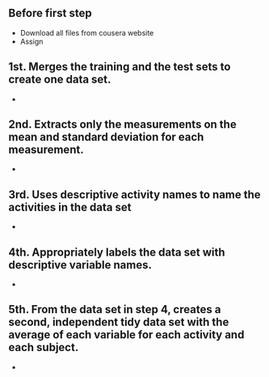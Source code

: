 ## Before first step
 - Download all files from cousera website
 - Assign 
## 1st. Merges the training and the test sets to create one data set.
 -
## 2nd. Extracts only the measurements on the mean and standard deviation for each measurement. 
 -
## 3rd. Uses descriptive activity names to name the activities in the data set
 -
## 4th. Appropriately labels the data set with descriptive variable names. 
 - 
## 5th. From the data set in step 4, creates a second, independent tidy data set with the average of each variable for each activity and each subject.
-
